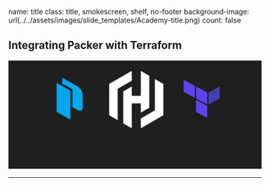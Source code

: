 name: title
class: title, smokescreen, shelf, no-footer
background-image: url(../../assets/images/slide_templates/Academy-title.png)
count: false

## Integrating Packer with Terraform

![scale:20%](./assets/logos/terraform_packer.png)

---
